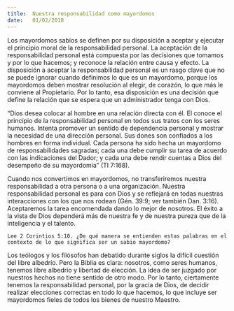 ```yaml
---
title:  Nuestra responsabilidad como mayordomos
date:   01/02/2018
---
```


Los mayordomos sabios se definen por su disposición a aceptar y ejecutar el principio moral de la responsabilidad personal. La aceptación de la responsabilidad personal está compuesta por las decisiones que tomamos y por lo que hacemos; y reconoce la relación entre causa y efecto. La disposición a aceptar la responsabilidad personal es un rasgo clave que no se puede ignorar cuando definimos lo que es un mayordomo, porque los mayordomos deben mostrar resolución al elegir, de corazón, lo que más le conviene al Propietario. Por lo tanto, esa disposición es una decisión que define la relación que se espera que un administrador tenga con Dios. 

“Dios desea colocar al hombre en una relación directa con él. El conoce el principio de la responsabilidad personal en todos sus tratos con los seres humanos. Intenta promover un sentido de dependencia personal y mostrar la necesidad de una dirección personal. Sus dones son confiados a los hombres en forma individual. Cada persona ha sido hecha un mayordomo de responsabilidades sagradas; cada una debe cumplir su tarea de acuerdo con las indicaciones del Dador; y cada una debe rendir cuentas a Dios del desempeño de su mayordomía” (TI 7:168). 

Cuando nos convertimos en mayordomos, no transferiremos nuestra responsabilidad a otra persona o a una organización. Nuestra responsabilidad personal es para con Dios y se reflejará en todas nuestras interacciones con los que nos rodean (Gén. 39:9; ver también Dan. 3:16). Aceptaremos la tarea encomendada dando lo mejor de nosotros. El éxito a la vista de Dios dependerá más de nuestra fe y de nuestra pureza que de la inteligencia y el talento. 

`Lee 2 Corintios 5:10. ¿De qué manera se entienden estas palabras en el contexto de lo que significa ser un sabio mayordomo?`

Los teólogos y los filósofos han debatido durante siglos la difícil cuestión del libre albedrío. Pero la Biblia es clara: nosotros, como seres humanos, tenemos libre albedrío y libertad de elección. La idea de ser juzgado por nuestros hechos no tiene sentido de otro modo. Por lo tanto, ciertamente tenemos la responsabilidad personal, por la gracia de Dios, de decidir realizar elecciones correctas en todo lo que hacemos, lo que incluye ser mayordomos fieles de todos los bienes de nuestro Maestro. 